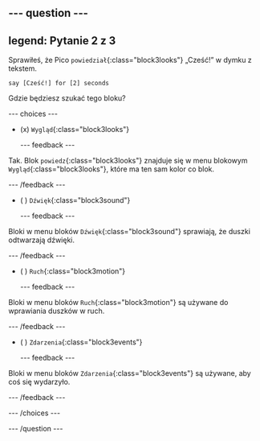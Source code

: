 
--- question ---
---
legend: Pytanie 2 z 3
---

Sprawiłeś, że Pico `powiedział`{:class="block3looks"} „Cześć!” w dymku z tekstem.

```blocks3
say [Cześć!] for [2] seconds
```

Gdzie będziesz szukać tego bloku?

--- choices ---

- (x) `Wygląd`{:class="block3looks"}

  --- feedback ---

Tak. Blok `powiedz`{:class="block3looks"} znajduje się w menu blokowym `Wygląd`{:class="block3looks"}, które ma ten sam kolor co blok.

  --- /feedback ---

- ( ) `Dźwięk`{:class="block3sound"}

  --- feedback ---

Bloki w menu bloków `Dźwięk`{:class="block3sound"} sprawiają, że duszki odtwarzają dźwięki.

  --- /feedback ---

- ( ) `Ruch`{:class="block3motion"}

  --- feedback ---

Bloki w menu bloków `Ruch`{:class="block3motion"} są używane do wprawiania duszków w ruch.

  --- /feedback ---

- ( ) `Zdarzenia`{:class="block3events"}

  --- feedback ---

Bloki w menu bloków `Zdarzenia`{:class="block3events"} są używane, aby coś się wydarzyło.

  --- /feedback ---

--- /choices ---

--- /question ---
